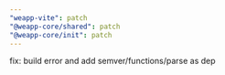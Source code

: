 ```yaml
---
"weapp-vite": patch
"@weapp-core/shared": patch
"@weapp-core/init": patch
---
```


fix: build error and add semver/functions/parse as dep
